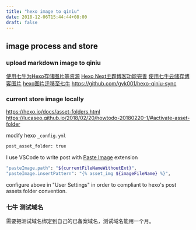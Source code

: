 ```yaml
---
title: "hexo image to qiniu"
date: 2018-12-06T15:44:44+08:00
draft: false
---
```

## image process and store

### upload markdown image to qiniu

[使用七牛为Hexo存储图片等资源](https://yuchen-lea.github.io/2016-01-21-use-qiniu-store-file-for-hexo/) 
[Hexo Next主题博客功能完善](https://www.jianshu.com/p/6f77c96b7eff) 
[使用七牛云储存博客图片](https://marvae.github.io/2017-12-01/qiqiu/) 
[hexo图片迁移至七牛](http://farwmarth.com/hexo%E5%9B%BE%E7%89%87%E8%BF%81%E7%A7%BB%E8%87%B3%E4%B8%83%E7%89%9B/) 
https://github.com/gyk001/hexo-qiniu-sync


### current store image locally

https://hexo.io/docs/asset-folders.html
https://lucaseo.github.io/2018/02/20/howtodo-20180220-1/#activate-asset-folder

modify hexo `_config.yml`

```bash
post_asset_folder: true
```

I use VSCode to write post with [Paste Image](https://github.com/mushanshitiancai/vscode-paste-image) extension

```bash
"pasteImage.path": "${currentFileNameWithoutExt}",
"pasteImage.insertPattern": "{% asset_img ${imageFileName} %}",
```

configure above in "User Settings" in order to compliant to hexo's post assets folder convention.

### 七牛 测试域名

需要把测试域名绑定到自己的已备案域名，测试域名能用一个月。